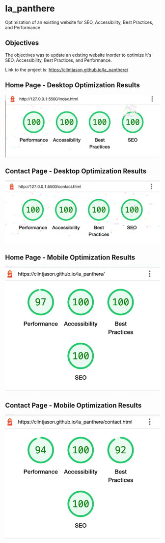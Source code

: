 # la_panthere
Optimization of an existing website for SEO, Accessibility, Best Practices, and Performance

## Objectives
The objectives was to update an existing website inorder to optimize it's SEO, Accessibility, Best Practices, and Performance.

Link to the project is: https://clintjason.github.io/la_panthere/

## Home Page - Desktop Optimization Results
![The Deskto Home Page Result](https://github.com/clintjason/la_panthere/blob/main/img/desktop_home_results.png?raw=true)

## Contact Page - Desktop Optimization Results
![The Desktop Contact Page Result](https://github.com/clintjason/la_panthere/blob/main/img/desktop_contact_result.png?raw=true)

## Home Page - Mobile Optimization Results
![The Mobile Home Page Result](https://github.com/clintjason/la_panthere/blob/main/img/mobile_home_result.png?raw=true)

## Contact Page - Mobile Optimization Results
![The Mobile Home Page Result](https://github.com/clintjason/la_panthere/blob/main/img/mobile_contact_result.png)

